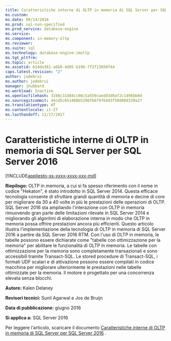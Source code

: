 ```yaml
---
title: Caratteristiche interne di OLTP in memoria di SQL Server per SQL Server 2016 | Microsoft Docs
ms.custom: 
ms.date: 09/14/2016
ms.prod: sql-non-specified
ms.prod_service: database-engine
ms.service: 
ms.component: in-memory-oltp
ms.reviewer: 
ms.suite: sql
ms.technology: database-engine-imoltp
ms.tgt_pltfrm: 
ms.topic: article
ms.assetid: b14da361-a6b8-4d85-b196-7f2f13650f44
caps.latest.revision: "2"
author: jodebrui
ms.author: jodebrui
manager: jhubbard
ms.workload: Inactive
ms.openlocfilehash: 3198c31d84cc06c5a559caedd3d0af2c1496bb0d
ms.sourcegitcommit: 44cd5c651488b5296fb679f6d43f50d068339a27
ms.translationtype: HT
ms.contentlocale: it-IT
ms.lasthandoff: 11/17/2017
---
```

# <a name="sql-server-in-memory-oltp-internals-for-sql-server-2016"></a>Caratteristiche interne di OLTP in memoria di SQL Server per SQL Server 2016
[!INCLUDE[appliesto-ss-xxxx-xxxx-xxx-md](../../includes/appliesto-ss-xxxx-xxxx-xxx-md.md)]

**Riepilogo:** OLTP in memoria, a cui si fa spesso riferimento con il nome in codice "Hekaton", è stato introdotto in SQL Server 2014.
Questa efficace tecnologia consente di sfruttare grandi quantità di memoria e decine di core per migliorare da 30 a 40 volte in più le prestazioni delle operazioni di OLTP. SQL Server 2016 sta ampliando l'interazione con OLTP in memoria rimuovendo gran parte delle limitazioni rilevate in SQL Server 2014 e migliorando gli algoritmi di elaborazione interna in modo che OLTP in memoria possa offrire prestazioni ancora più efficienti. Questo articolo illustra l'implementazione della tecnologia di OLTP in memoria di SQL Server 2016 a partire da SQL Server 2016 RTM. Con l'uso di OLTP in memoria, le tabelle possono essere dichiarate come "tabelle con ottimizzazione per la memoria" per abilitare le funzionalità di OLTP in memoria. Le tabelle con ottimizzazione per la memoria sono completamente transazionali e sono accessibili tramite Transact-SQL. Le stored procedure di Transact-SQL, i formati UDF scalari e di attivazione possono essere compilati in codice macchina per migliorare ulteriormente le prestazioni nelle tabelle ottimizzate per la memoria. Il motore è progettato per una concorrenza elevata senza blocchi.    
  
**Autore:** Kalen Delaney  
  
**Revisori tecnici:** Sunil Agarwal e Jos de Bruijn  
  
**Data di pubblicazione:** giugno 2016  
  
**Si applica a:** SQL Server 2016  
  
Per leggere l'articolo, scaricare il documento [Caratteristiche interne di OLTP in memoria di SQL Server per SQL Server 2016](http://download.microsoft.com/download/8/3/6/8360731A-A27C-4684-BC88-FC7B5849A133/SQL_Server_2016_In_Memory_OLTP_White_Paper.pdf) .   
